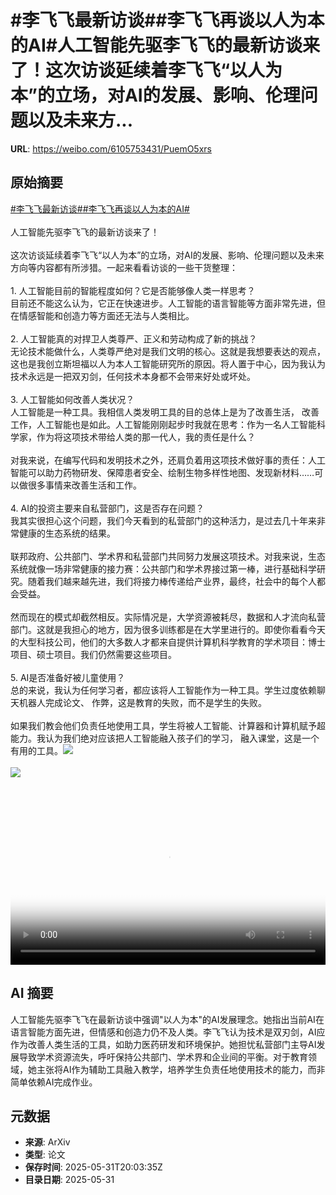 # #李飞飞最新访谈##李飞飞再谈以人为本的AI#人工智能先驱李飞飞的最新访谈来了！这次访谈延续着李飞飞“以人为本”的立场，对AI的发展、影响、伦理问题以及未来方...

**URL**: https://weibo.com/6105753431/PuemO5xrs

## 原始摘要

<a href="https://m.weibo.cn/search?containerid=231522type%3D1%26t%3D10%26q%3D%23%E6%9D%8E%E9%A3%9E%E9%A3%9E%E6%9C%80%E6%96%B0%E8%AE%BF%E8%B0%88%23&amp;extparam=%23%E6%9D%8E%E9%A3%9E%E9%A3%9E%E6%9C%80%E6%96%B0%E8%AE%BF%E8%B0%88%23" data-hide=""><span class="surl-text">#李飞飞最新访谈#</span></a><a href="https://m.weibo.cn/search?containerid=231522type%3D1%26t%3D10%26q%3D%23%E6%9D%8E%E9%A3%9E%E9%A3%9E%E5%86%8D%E8%B0%88%E4%BB%A5%E4%BA%BA%E4%B8%BA%E6%9C%AC%E7%9A%84AI%23&amp;extparam=%23%E6%9D%8E%E9%A3%9E%E9%A3%9E%E5%86%8D%E8%B0%88%E4%BB%A5%E4%BA%BA%E4%B8%BA%E6%9C%AC%E7%9A%84AI%23" data-hide=""><span class="surl-text">#李飞飞再谈以人为本的AI#</span></a><br><br>人工智能先驱李飞飞的最新访谈来了！<br><br>这次访谈延续着李飞飞“以人为本”的立场，对AI的发展、影响、伦理问题以及未来方向等内容都有所涉猎。一起来看看访谈的一些干货整理：<br><br>1. 人工智能目前的智能程度如何？它是否能够像人类一样思考？<br>目前还不能这么认为，它正在快速进步。人工智能的语言智能等方面非常先进，但在情感智能和创造力等方面还无法与人类相比。<br><br>2. 人工智能真的对捍卫人类尊严、正义和劳动构成了新的挑战？<br>无论技术能做什么，人类尊严绝对是我们文明的核心。这就是我想要表达的观点，这也是我创立斯坦福以人为本人工智能研究所的原因。将人置于中心，因为我认为技术永远是一把双刃剑，任何技术本身都不会带来好处或坏处。<br><br>3. 人工智能如何改善人类状况？<br>人工智能是一种工具。我相信人类发明工具的目的总体上是为了改善生活， 改善工作，人工智能也是如此。人工智能刚刚起步时我就在思考：作为一名人工智能科学家，作为将这项技术带给人类的那一代人，我的责任是什么？<br><br>对我来说，在编写代码和发明技术之外，还肩负着用这项技术做好事的责任：人工智能可以助力药物研发、保障患者安全、绘制生物多样性地图、发现新材料……可以做很多事情来改善生活和工作。<br><br>4. AI的投资主要来自私营部门，这是否存在问题？<br>我其实很担心这个问题，我们今天看到的私营部门的这种活力，是过去几十年来非常健康的生态系统的结果。<br><br>联邦政府、公共部门、学术界和私营部门共同努力发展这项技术。对我来说，生态系统就像一场非常健康的接力赛：公共部门和学术界接过第一棒，进行基础科学研究。随着我们越来越先进，我们将接力棒传递给产业界，最终，社会中的每个人都会受益。<br><br>然而现在的模式却截然相反。实际情况是，大学资源被耗尽，数据和人才流向私营部门。这就是我担心的地方，因为很多训练都是在大学里进行的。即使你看看今天的大型科技公司，他们的大多数人才都来自提供计算机科学教育的学术项目：博士项目、硕士项目。我们仍然需要这些项目。<br><br>5. AI是否准备好被儿童使用？<br>总的来说，我认为任何学习者，都应该将人工智能作为一种工具。学生过度依赖聊天机器人完成论文、 作弊，这是教育的失败，而不是学生的失败。<br><br>如果我们教会他们负责任地使用工具，学生将被人工智能、计算器和计算机赋予超能力。我认为我们绝对应该把人工智能融入孩子们的学习， 融入课堂，这是一个有用的工具。<img style="" src="https://tvax2.sinaimg.cn/large/006Fd7o3ly1i1xmw43740j30nq0dcq36.jpg" referrerpolicy="no-referrer"><br><br><img style="" src="https://tvax2.sinaimg.cn/large/006Fd7o3ly1i1xmw7rsrbj30zk0k075f.jpg" referrerpolicy="no-referrer"><br><br><br clear="both"><div style="clear: both"></div><video controls="controls" poster="https://tvax2.sinaimg.cn/orj480/006Fd7o3ly1i1xmw3mim8j30nq0dcq36.jpg" style="width: 100%"><source src="https://f.video.weibocdn.com/o0/2W30dac0lx08oEqUoEEU01041201ZXPa0E010.mp4?label=mp4_hd&amp;template=854x480.25.0&amp;ori=0&amp;ps=1CwnkDw1GXwCQx&amp;Expires=1748725335&amp;ssig=xsPV4CdDVq&amp;KID=unistore,video"><source src="https://f.video.weibocdn.com/o0/PyHnsmeKlx08oEqUw9zW010412016SXr0E010.mp4?label=mp4_ld&amp;template=640x360.25.0&amp;ori=0&amp;ps=1CwnkDw1GXwCQx&amp;Expires=1748725335&amp;ssig=Lph5mvzKLY&amp;KID=unistore,video"><p>视频无法显示，请前往<a href="https://video.weibo.com/show?fid=1034%3A5172049614667836" target="_blank" rel="noopener noreferrer">微博视频</a>观看。</p></video>

## AI 摘要

人工智能先驱李飞飞在最新访谈中强调"以人为本"的AI发展理念。她指出当前AI在语言智能方面先进，但情感和创造力仍不及人类。李飞飞认为技术是双刃剑，AI应作为改善人类生活的工具，如助力医药研发和环境保护。她担忧私营部门主导AI发展导致学术资源流失，呼吁保持公共部门、学术界和企业间的平衡。对于教育领域，她主张将AI作为辅助工具融入教学，培养学生负责任地使用技术的能力，而非简单依赖AI完成作业。

## 元数据

- **来源**: ArXiv
- **类型**: 论文
- **保存时间**: 2025-05-31T20:03:35Z
- **目录日期**: 2025-05-31
